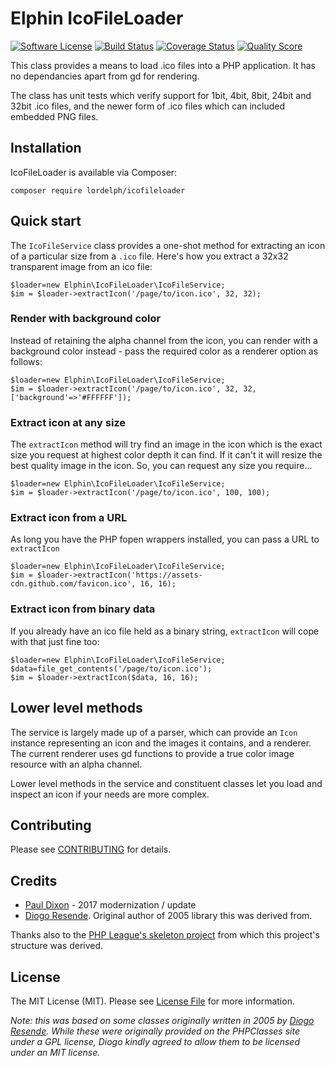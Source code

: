 Elphin IcoFileLoader
====================
[![Software License][ico-license]](LICENSE.md)
[![Build Status][ico-travis]][link-travis]
[![Coverage Status][ico-scrutinizer]][link-scrutinizer]
[![Quality Score][ico-code-quality]][link-code-quality]


This class provides a means to load .ico files into a PHP application. It has no 
dependancies apart from gd for rendering.

The class has unit tests which verify support for 1bit, 4bit, 8bit, 24bit and 32bit
.ico files, and the newer form of .ico files which can included embedded PNG files.

## Installation

IcoFileLoader is available via Composer:

```
composer require lordelph/icofileloader
```

## Quick start
The `IcoFileService` class provides a one-shot method for extracting an icon of a particular
size from a `.ico` file. Here's how you extract a 32x32 transparent image from an ico file:

```
$loader=new Elphin\IcoFileLoader\IcoFileService;
$im = $loader->extractIcon('/page/to/icon.ico', 32, 32);
```

### Render with background color

Instead of retaining the alpha channel from the icon, you can render with a background
color instead - pass the required color as a renderer option as follows:

```
$loader=new Elphin\IcoFileLoader\IcoFileService;
$im = $loader->extractIcon('/page/to/icon.ico', 32, 32, ['background'=>'#FFFFFF']);
```

### Extract icon at any size

The `extractIcon` method will try find an image in the icon which is the exact
size you request at highest color depth it can find. If it can't it will resize the
best quality image in the icon. So, you can request any size you require...

```
$loader=new Elphin\IcoFileLoader\IcoFileService;
$im = $loader->extractIcon('/page/to/icon.ico', 100, 100);
```

### Extract icon from a URL

As long you have the PHP fopen wrappers installed, you can pass a URL to `extractIcon`

```
$loader=new Elphin\IcoFileLoader\IcoFileService;
$im = $loader->extractIcon('https://assets-cdn.github.com/favicon.ico', 16, 16);
```

### Extract icon from binary data

If you already have an ico file held as a binary string, `extractIcon` will cope with
that just fine too:
```
$loader=new Elphin\IcoFileLoader\IcoFileService;
$data=file_get_contents('/page/to/icon.ico');
$im = $loader->extractIcon($data, 16, 16);
```

## Lower level methods

The service is largely made up of a parser, which can provide an `Icon` instance representing
an icon and the images it contains, and a renderer. The current renderer uses gd functions to 
provide a true color image resource with an alpha channel.

Lower level methods in the service and constituent classes let you load and inspect an 
icon if your needs are more complex.


## Contributing

Please see [CONTRIBUTING](https://github.com/lordelph/icofileloader/blob/master/CONTRIBUTING.md) for details.


## Credits

- [Paul Dixon](http://blog.dixo.net) - 2017 modernization / update
- [Diogo Resende](https://www.phpclasses.org/package/2369-PHP-Extract-graphics-from-ico-files-into-PNG-images.html). Original author of 2005 library this was derived from.

Thanks also to the [PHP League's skeleton project](https://github.com/thephpleague/skeleton) from which this project's structure was derived.

## License

The MIT License (MIT). Please see [License File](https://github.com/thephpleague/color-extractor/blob/master/LICENSE) for more information.

*Note: this was based on some classes originally written in 2005 by [Diogo Resende](https://www.phpclasses.org/package/2369-PHP-Extract-graphics-from-ico-files-into-PNG-images.html). 
While these were originally provided on the PHPClasses site under a GPL license,
Diogo kindly agreed to allow them to be licensed under an MIT license.*

[ico-license]: https://img.shields.io/badge/license-MIT-brightgreen.svg?style=flat-square
[ico-travis]: https://img.shields.io/travis/lordelph/icofileloader/master.svg?style=flat-square
[ico-scrutinizer]: https://img.shields.io/scrutinizer/coverage/g/lordelph/icofileloader.svg?style=flat-square
[ico-code-quality]: https://img.shields.io/scrutinizer/g/lordelph/icofileloader.svg?style=flat-square
[ico-downloads]: https://img.shields.io/packagist/dt/lordelph/icofileloader.svg?style=flat-square

[link-packagist]: https://packagist.org/packages/lordelph/icofileloader
[link-travis]: https://travis-ci.org/lordelph/icofileloader
[link-scrutinizer]: https://scrutinizer-ci.com/g/lordelph/icofileloader/code-structure
[link-code-quality]: https://scrutinizer-ci.com/g/lordelph/icofileloader
[link-downloads]: https://packagist.org/packages/lordelph/icofileloader
[link-author]: https://github.com/lordelph
[link-contributors]: ../../contributors
